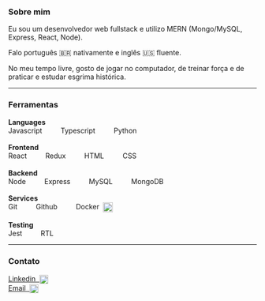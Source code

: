 ### Sobre mim

Eu sou um desenvolvedor web fullstack e utilizo MERN (Mongo/MySQL, Express, React, Node).

Falo português 🇧🇷 nativamente e inglês 🇺🇸 fluente.

No meu tempo livre, gosto de jogar no computador, de treinar força e de praticar e estudar esgrima histórica.

---

### Ferramentas

<!-- #### Linguagens

Javascript &nbsp;<img align="center" height="14px" src="https://upload.vectorlogo.zone/logos/javascript/images/239ec8a4-163e-4792-83b6-3f6d96911757.svg">,&nbsp; Typescript &nbsp;<img align="center" height="16px" src="https://cdn.jsdelivr.net/gh/devicons/devicon/icons/typescript/typescript-original.svg">,&nbsp; Python &nbsp;<img align="center" height="14px" src="https://cdn.jsdelivr.net/gh/devicons/devicon/icons/python/python-original-wordmark.svg">

#### Frontend
React &nbsp;<img align="center" height="14px" src="https://cdn.jsdelivr.net/gh/devicons/devicon/icons/react/react-original.svg">,&nbsp; Redux &nbsp;<img align="center" height="14px" src="https://cdn.worldvectorlogo.com/logos/redux.svg">,&nbsp; HTML &nbsp;<img align="center" height="14px" src="https://cdn.jsdelivr.net/gh/devicons/devicon/icons/html5/html5-original.svg">,&nbsp; CSS &nbsp;<img align="center" height="16px" src="https://cdn.jsdelivr.net/gh/devicons/devicon/icons/css3/css3-original.svg">

#### Backend
Node &nbsp;<img align="center" height="14px" src="https://www.vectorlogo.zone/logos/nodejs/nodejs-icon.svg">,&nbsp; Express &nbsp;<img align="center" height="14px" src="https://cdn.jsdelivr.net/gh/devicons/devicon/icons/express/express-original.svg" />,&nbsp; MySQL &nbsp;<img align="center" height="14px" src="https://www.vectorlogo.zone/logos/mysql/mysql-ar21.svg">,&nbsp; Mongo &nbsp;<img align="center" height="14px" src="https://cdn.jsdelivr.net/gh/devicons/devicon/icons/mongodb/mongodb-original.svg" />

#### Services
Git &nbsp;<img align="center" height="14px" src="https://cdn.jsdelivr.net/gh/devicons/devicon/icons/git/git-plain.svg">,&nbsp; Github &nbsp;<img align="center" height="14px" src="https://www.vectorlogo.zone/logos/github/github-tile.svg">,&nbsp; Docker &nbsp;<img align="center" height="22px" src="https://cdn.jsdelivr.net/gh/devicons/devicon/icons/docker/docker-original.svg">

#### Testing
Jest &nbsp;<img align="center" height="14px" src="https://www.vectorlogo.zone/logos/jestjsio/jestjsio-icon.svg">,&nbsp; RTL &nbsp;<img align="center" height="14px" src="https://testing-library.com/img/octopus-128x128.png"> -->

<span>
    <span><strong>Languages</strong></span><br>
    <span>Javascript&nbsp;</strong></span>
    <img align="center" height="14px" src="https://upload.vectorlogo.zone/logos/javascript/images/239ec8a4-163e-4792-83b6-3f6d96911757.svg">&nbsp;&nbsp;&nbsp;
    <span>Typescript&nbsp;</span>
    <img align="center" height="14px" src="https://cdn.jsdelivr.net/gh/devicons/devicon/icons/typescript/typescript-original.svg">&nbsp;&nbsp;&nbsp;
    <span>Python&nbsp;</span>
    <img align="center" height="14px" src="https://cdn.jsdelivr.net/gh/devicons/devicon/icons/python/python-original-wordmark.svg">&nbsp;&nbsp;&nbsp;
</span>
<br>
<br>
<span>
    <span><strong>Frontend</strong></span><br>
    <span>React&nbsp;</strong></span>
    <img align="center" height="14px" src="https://cdn.jsdelivr.net/gh/devicons/devicon/icons/react/react-original.svg">&nbsp;&nbsp;&nbsp;
    <span>Redux&nbsp;</span>
    <img align="center" height="14px" src="https://cdn.worldvectorlogo.com/logos/redux.svg">&nbsp;&nbsp;&nbsp;
    <span>HTML&nbsp;</span>
    <img align="center" height="14px" src="https://cdn.jsdelivr.net/gh/devicons/devicon/icons/html5/html5-original.svg">&nbsp;&nbsp;&nbsp;
    <span>CSS&nbsp;</span>
    <img align="center" height="16px" src="https://cdn.jsdelivr.net/gh/devicons/devicon/icons/css3/css3-original.svg">&nbsp;&nbsp;&nbsp;
</span>
<br>
<br>
<span>
    <span><strong>Backend</strong></span><br>
    <span>Node&nbsp;</strong></span>
    <img align="center" height="14px" src="https://www.vectorlogo.zone/logos/nodejs/nodejs-icon.svg">&nbsp;&nbsp;&nbsp;
    <span>Express&nbsp;</span>
    <img align="center" height="14px" src="https://cdn.jsdelivr.net/gh/devicons/devicon/icons/express/express-original.svg" />&nbsp;&nbsp;&nbsp;
    <span>MySQL&nbsp;</span>
    <img align="center" height="14px" src="https://www.vectorlogo.zone/logos/mysql/mysql-ar21.svg">&nbsp;&nbsp;&nbsp;
    <span>MongoDB&nbsp;</span>
    <img align="center" height="14px" src="https://cdn.jsdelivr.net/gh/devicons/devicon/icons/mongodb/mongodb-original.svg" />&nbsp;&nbsp;&nbsp;
</span>
<br>
<br>
<span>
    <span><strong>Services</strong></span><br>
    <span>Git&nbsp;</strong></span>
    <img align="center" height="14px" src="https://cdn.jsdelivr.net/gh/devicons/devicon/icons/git/git-plain.svg">&nbsp;&nbsp;&nbsp;
    <span>Github&nbsp;</span>
    <img align="center" height="14px" src="https://www.vectorlogo.zone/logos/github/github-tile.svg">&nbsp;&nbsp;&nbsp;
    <span>Docker&nbsp;</span>
    <img align="center" height="20px" src="https://cdn.jsdelivr.net/gh/devicons/devicon/icons/docker/docker-original.svg">&nbsp;&nbsp;&nbsp;
</span>
<br>
<br>
<span>
    <span><strong>Testing</strong></span><br>
    <span>Jest&nbsp;</strong></span>
    <img align="center" height="14px" src="https://www.vectorlogo.zone/logos/jestjsio/jestjsio-icon.svg">&nbsp;&nbsp;&nbsp;
    <span>RTL&nbsp;</span>
    <img align="center" height="14px" src="https://testing-library.com/img/octopus-128x128.png">&nbsp;&nbsp;&nbsp;
</span>

---

### Contato

<div>
  <a href="https://www.linkedin.com/in/igordosreis"> Linkedin&nbsp;
    <img align="center" width="18px" src="https://www.vectorlogo.zone/logos/linkedin/linkedin-tile.svg" alt="linkedin">
  </a>
  <br>
  <a href="mailto:igorreis@gmail.com"> Email&nbsp;
    <img align="center" width="18px" src="https://www.vectorlogo.zone/logos/gmail/gmail-tile.svg" alt="gmail">
  </a>
</div>

<!--
**igordosreis/igordosreis** is a ✨ _special_ ✨ repository because its `README.md` (this file) appears on your GitHub profile.

Here are some ideas to get you started:

- 🔭 I’m currently working on ...
- 🌱 I’m currently learning ...
- 👯 I’m looking to collaborate on ...
- 🤔 I’m looking for help with ...
- 💬 Ask me about ...
- 📫 How to reach me: ...
- 😄 Pronouns: ...
- ⚡ Fun fact: ...
-->
